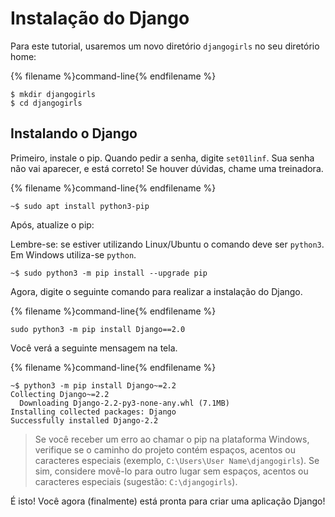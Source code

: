 # Instalação do Django

Para este tutorial, usaremos um novo diretório `djangogirls` no seu diretório home:

{% filename %}command-line{% endfilename %}

    $ mkdir djangogirls
    $ cd djangogirls

## Instalando o Django

Primeiro, instale o pip. Quando pedir a senha, digite `set01linf`. Sua senha não vai aparecer, e está correto! Se houver dúvidas, chame uma treinadora.

{% filename %}command-line{% endfilename %}

    ~$ sudo apt install python3-pip

Após, atualize o pip:

<!-- Antes de fazer isto, devemos garantir que temos instalada a última versão do `pip`, que é o software que usamos para instalar o Django: -->

<!--sec data-title="Lembrete Python" data-id="lembrete_python"
data-collapse=true ces-->

Lembre-se: se estiver utilizando Linux/Ubuntu o comando deve ser `python3`. Em Windows utiliza-se `python`.

<!--endsec-->

<!-- {% filename %}command-line{% endfilename %} -->

    ~$ sudo python3 -m pip install --upgrade pip

Agora, digite o seguinte comando para realizar a instalação do Django.

{% filename %}command-line{% endfilename %}

    sudo python3 -m pip install Django==2.0

Você verá a seguinte mensagem na tela.

{% filename %}command-line{% endfilename %}

    ~$ python3 -m pip install Django~=2.2
    Collecting Django~=2.2
      Downloading Django-2.2-py3-none-any.whl (7.1MB)
    Installing collected packages: Django
    Successfully installed Django-2.2


<!--sec data-title="Installing Django: Windows" data-id="django_err_windows"
data-collapse=true ces-->

> Se você receber um erro ao chamar o pip na plataforma Windows, verifique se o caminho do projeto contém espaços, acentos ou caracteres especiais (exemplo, `C:\Users\User Name\djangogirls`). Se sim, considere movê-lo para outro lugar sem espaços, acentos ou caracteres especiais (sugestão: `C:\djangogirls`).

<!--endsec-->

É isto! Você agora (finalmente) está pronta para criar uma aplicação Django!
